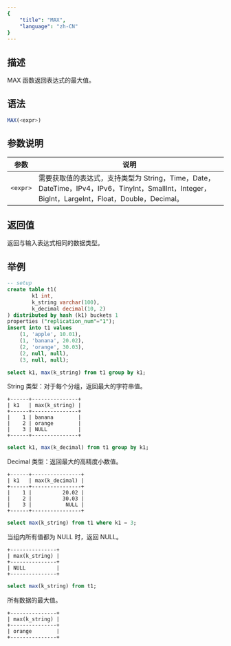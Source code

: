 ```yaml
---
{
    "title": "MAX",
    "language": "zh-CN"
}
---
```


## 描述

MAX 函数返回表达式的最大值。

## 语法

```sql
MAX(<expr>)
```

## 参数说明

| 参数 | 说明 |
| -- | -- |
| `<expr>` | 需要获取值的表达式，支持类型为 String，Time，Date，DateTime，IPv4，IPv6，TinyInt，SmallInt，Integer，BigInt，LargeInt，Float，Double，Decimal。 |

## 返回值

返回与输入表达式相同的数据类型。

## 举例

```sql
-- setup
create table t1(
        k1 int,
        k_string varchar(100),
        k_decimal decimal(10, 2)
) distributed by hash (k1) buckets 1
properties ("replication_num"="1");
insert into t1 values 
    (1, 'apple', 10.01),
    (1, 'banana', 20.02),
    (2, 'orange', 30.03),
    (2, null, null),
    (3, null, null);
```

```sql
select k1, max(k_string) from t1 group by k1;
```

String 类型：对于每个分组，返回最大的字符串值。

```text
+------+---------------+
| k1   | max(k_string) |
+------+---------------+
|    1 | banana        |
|    2 | orange        |
|    3 | NULL          |
+------+---------------+
```

```sql
select k1, max(k_decimal) from t1 group by k1;
```

Decimal 类型：返回最大的高精度小数值。

```text
+------+----------------+
| k1   | max(k_decimal) |
+------+----------------+
|    1 |          20.02 |
|    2 |          30.03 |
|    3 |           NULL |
+------+----------------+
```

```sql
select max(k_string) from t1 where k1 = 3;
```

当组内所有值都为 NULL 时，返回 NULL。

```text
+---------------+
| max(k_string) |
+---------------+
| NULL          |
+---------------+
```

```sql
select max(k_string) from t1;
```

所有数据的最大值。

```text
+---------------+
| max(k_string) |
+---------------+
| orange        |
+---------------+
```
